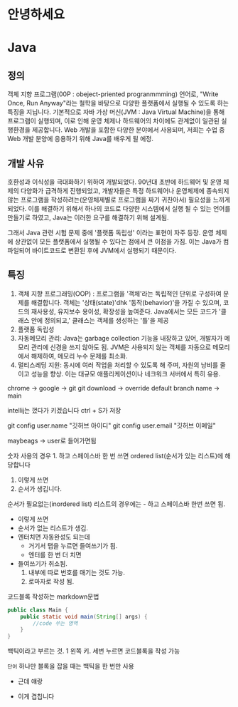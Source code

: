 # 안녕하세요
# Java
## 정의 
객체 지향 프로그램(00P : obeject-priented progranmmming) 언어로, 
"Write Once, Run Anyway"라는 철학을 바탕으로 다양한 플랫폼에서 실행될 수 있도록
하는 특징을 지닙니다.
기본적으로 자바 가상 머신(JVM : Java Virtual Machine)을 통해 프로그램이 실행되며,
이로 인해 운영 체제나 하드웨어의 차이에도  관계없이 일관된 실행환경을 제공합니다. 
Web 개발을 포함한 다양한 분야에서 사용되며, 저희는 수업 중 Web 개발 분양에 응용하기 위해
Java를 배우게 될 에정. 

## 개발 사유
호환성과 이식성을 극대화하기 위하여 개발되었다.
90년대 초반에 하드웨어 및 운영 체제의 다양화가 급격하게 진행되었고, 개발자들은
특정 하드웨어나 운영체제에 종속되지 않는 프로그램을 작성하려는(운영체제별로 프로그램을 짜기
귀찬아서) 필요성을 느끼게 되었다. 이를 해결하기 위해서 하나의 코드로 다양한 시스템에서 실행
될 수 있는 언어를 만들기로 하였고, Java는 이러한 요구를 해결하기 위해 설계됨.

그래서 Java 관련 시험 문제 중에 '플랫폼 독립성' 이라는 표현이 자주 등장. 운영 체제에
상관없이 모든 플랫폼에서 실행될 수 있다는 점에서 큰 이점을 가짐. 이는 Java가 컴파일되어
바이트코드로 변환된 후에 JVM에서 실행되기 때문이다. 

## 특징
1. 객체 지향 프로그래밍(OOP) : 프로그램을 '객체'라는 독립적인 단위로 구성하여 문제를
해결합니다. 객체는 '상태(state)'dhk '동작(behavior)'을 가질 수 있으며, 코드의
재사용성, 유지보수 용이성, 확장성을 높여준다.
Java에서는 모든 코드가 '클래스 안에 정의되고,' 클래스는 객체를 생성하는 '틀'을 제공
2. 플랫폼 독립성
3. 자동메모리 관리: Java는 garbage collection 기능을 내장하고 있어, 개발자가 메모리
관리에 신경을 쓰지 않아도 됨. JVM은 사용되지 않는 객체를 자동으로 메모리에서 해제하여, 메모리
누수 문제를 최소화.
4. 멀티스레딩 지원: 동시에 여러 작업을 처리할 수 있도록 해 주며, 자원의 낭비를 줄이고 성능을
향상. 이는 대규모 애플리케이션이나 네크워크 서버에서 특히 유용. 


chrome -> google -> git
git download -> override default branch name -> main

intellij는 껐다가 키겠습니다 ctrl + S가 저장

git config user.name "깃허브 아이디"
git config user.email "깃허브 이메일"

maybeags -> user로 들어가면됨

숫자 사용의 경우 1. 하고 스페이스바 한 번 쓰면
ordered list(순서가 있는 리스트)에 해당합니다
1. 이렇게 쓰면
2. 순서가 생깁니다. 


순서가 필요없는(inordered list) 리스트의 경우에는 - 하고 스페이스바 한번
쓰면 됨.

- 이렇게 쓰면
- 순서가 없는 리스트가 생김.
- 엔터치면 자동완성도 되는데
  - 거기서 탭을 누르면 들여쓰기가 됨.
  - 엔터를 한 번 더 치면
- 들여쓰기가 취소됨. 
    1. 내부에 따로 번호를 매기는 것도 가능.
    2. 로마자로 작성 됨.

코드블록 작성하는 markdown문법
```java
public class Main {
    public static void main(String[] args) {
        //code 쑤는 영역
    }
}
```
백틱이라고 부르는 것. 1 왼쪽 키. 세번 누르면 코드블록을 작성 가능

`단어` 하나만 블록을 잡을 때는 백틱을 한 번만 사용
* 근데 얘랑
- 이게 겹칩니다 